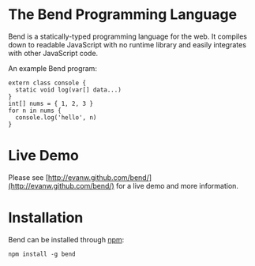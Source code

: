 # The Bend Programming Language

Bend is a statically-typed programming language for the web. It compiles down to readable JavaScript with no runtime library and easily integrates with other JavaScript code.

An example Bend program:

    extern class console {
      static void log(var[] data...)
    }
    int[] nums = { 1, 2, 3 }
    for n in nums {
      console.log('hello', n)
    }

# Live Demo

Please see [http://evanw.github.com/bend/](http://evanw.github.com/bend/) for a live demo and more information.

# Installation

Bend can be installed through [npm](https://npmjs.org/):

    npm install -g bend
